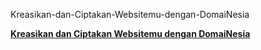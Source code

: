 Kreasikan-dan-Ciptakan-Websitemu-dengan-DomaiNesia


<a href="http://seoblogger-google.blogspot.com/2016/11/kreasikan-dan-ciptakan-websitemu.html"><b>Kreasikan dan Ciptakan Websitemu dengan DomaiNesia</b></a>
